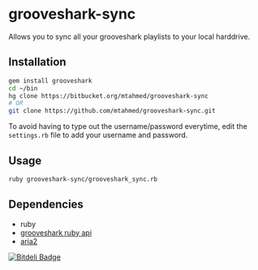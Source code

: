 # grooveshark-sync

Allows you to sync all your grooveshark playlists to your local harddrive.

## Installation

```bash
gem install grooveshark
cd ~/bin
hg clone https://bitbucket.org/mtahmed/grooveshark-sync
# OR
git clone https://github.com/mtahmed/grooveshark-sync.git
```

To avoid having to type out the username/password everytime, edit the
`settings.rb` file to add your username and password.

## Usage

```bash
ruby grooveshark-sync/grooveshark_sync.rb
```

## Dependencies
- ruby
- [grooveshark ruby api](https://github.com/sosedoff/grooveshark)
- [aria2](http://aria2.sourceforge.net/)


[![Bitdeli Badge](https://d2weczhvl823v0.cloudfront.net/mtahmed/grooveshark-sync/trend.png)](https://bitdeli.com/free "Bitdeli Badge")

